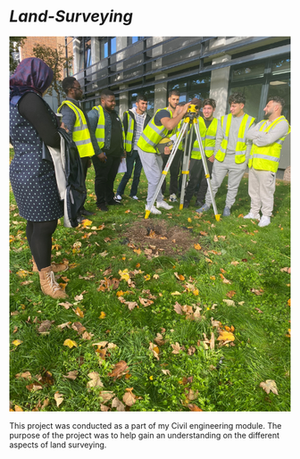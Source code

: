# ***Land-Surveying***

![Landsurveying](/eb0bed92-c420-495f-ae49-6d07beb9b0b9.JPG)




This project was conducted as a part of my Civil engineering module. The purpose of the project was to help gain an understanding on the different aspects of land surveying. 
